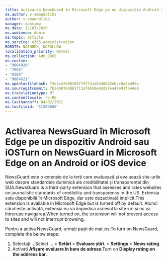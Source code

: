 ```yaml
---
title: Activarea NewsGuard în Microsoft Edge pe un dispozitiv Android sau iOS
ms.author: v-smandalika
author: v-smandalika
manager: dansimp
ms.date: 12/03/2020
ms.audience: Admin
ms.topic: article
ms.service: o365-administration
ROBOTS: NOINDEX, NOFOLLOW
localization_priority: Normal
ms.collection: Adm_O365
ms.custom:
- "9004028"
- "7098"
- "8308"
- "9004621"
ms.openlocfilehash: 73e2cefe98185ff9f741e8d46b92ebcc8a5a499a
ms.sourcegitcommit: 7b2e5078dd65f11af6650e692a7ea48e91f544e0
ms.translationtype: MT
ms.contentlocale: ro-RO
ms.lasthandoff: 04/02/2021
ms.locfileid: "51505656"
---
```

# <a name="turn-on-newsguard-in-microsoft-edge-on-an-android-or-ios-device"></a><span data-ttu-id="14099-102">Activarea NewsGuard în Microsoft Edge pe un dispozitiv Android sau iOS</span><span class="sxs-lookup"><span data-stu-id="14099-102">Turn on NewsGuard in Microsoft Edge on an Android or iOS device</span></span>

<span data-ttu-id="14099-103">NewsGuard este o extensie de la terți care evaluează și evaluează site-urile web despre standardele duminică ale credibilitatei și transparenței din SUA.</span><span class="sxs-lookup"><span data-stu-id="14099-103">NewsGuard is a third-party extension that assesses and rates websites on journalistic standards of credibility and transparency in the US.</span></span> <span data-ttu-id="14099-104">Extensia este disponibilă în Microsoft Edge, dar este dezactivată implicit.</span><span class="sxs-lookup"><span data-stu-id="14099-104">This extension is available in Microsoft Edge but is turned off by default.</span></span> <span data-ttu-id="14099-105">Atunci când este activată, extensia nu va împiedica accesul la site-uri și nu va întrerupe navigarea.</span><span class="sxs-lookup"><span data-stu-id="14099-105">When turned on, the extension will not prevent access to sites and will not interrupt browsing.</span></span>

<span data-ttu-id="14099-106">Pentru a activa NewsGuard, urmați pașii de mai jos:</span><span class="sxs-lookup"><span data-stu-id="14099-106">To turn on NewsGuard, complete the below steps:</span></span>
1. <span data-ttu-id="14099-107">Selectați ...</span><span class="sxs-lookup"><span data-stu-id="14099-107">Select …</span></span><span data-ttu-id="14099-108"> > **Setări**  >  **Evaluare știri**.</span><span class="sxs-lookup"><span data-stu-id="14099-108"> > **Settings** > **News rating**.</span></span>
2. <span data-ttu-id="14099-109">Activați **Afișare evaluare în bara de adrese**.</span><span class="sxs-lookup"><span data-stu-id="14099-109">Turn on **Display rating on the address bar**.</span></span>
